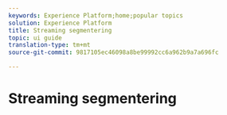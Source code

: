 ```yaml
---
keywords: Experience Platform;home;popular topics
solution: Experience Platform
title: Streaming segmentering
topic: ui guide
translation-type: tm+mt
source-git-commit: 9817105ec46098a8be99992cc6a962b9a7a696fc

---
```



# Streaming segmentering
